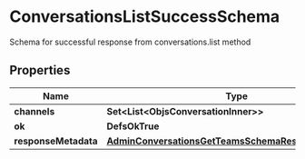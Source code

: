 

# ConversationsListSuccessSchema

Schema for successful response from conversations.list method

## Properties

| Name | Type | Description | Notes |
|------------ | ------------- | ------------- | -------------|
|**channels** | **Set&lt;List&lt;ObjsConversationInner&gt;&gt;** |  |  |
|**ok** | **DefsOkTrue** |  |  |
|**responseMetadata** | [**AdminConversationsGetTeamsSchemaResponseMetadata**](AdminConversationsGetTeamsSchemaResponseMetadata.md) |  |  [optional] |



